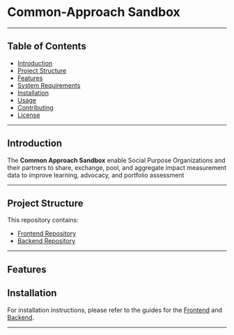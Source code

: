 # Common-Approach Sandbox

---
## Table of Contents


- [Introduction](#introduction)
- [Project Structure](#project-structure)
- [Features](#features)
- [System Requirements](#system-requirements)
- [Installation](#installation)
- [Usage](#usage)
- [Contributing](#contributing)
- [License](#license)

---

## Introduction

The **Common Approach Sandbox** enable Social Purpose Organizations and their partners to share, exchange, pool, and aggregate impact measurement data to improve learning, advocacy, and portfolio assessment

---

## Project Structure
This repository contains:
- [Frontend Repository](/frontend)
- [Backend Repository](/backend)
---

## Features

## Installation
For installation instructions, please refer to the guides for the [Frontend](/frontend#installation) and [Backend](/backend#installation).

---
